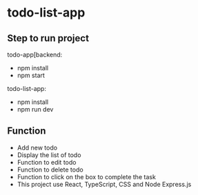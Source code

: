 # todo-list-app

## Step to run project
  todo-app[backend: 
  - npm install
  - npm start
  
  todo-list-app: 
  - npm install 
  - npm run dev

## Function
 - Add new todo
 - Display the list of todo
 - Function to edit todo
 - Function to delete todo
 - Function to click on the box to complete the task
 - This project use React, TypeScript, CSS and Node Express.js 


  
